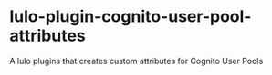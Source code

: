 # lulo-plugin-cognito-user-pool-attributes
A lulo plugins that creates custom attributes for Cognito User Pools
